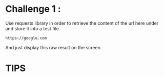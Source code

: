 # Challenge 1 :

Use requests library in order to retrieve the content of the url here under and store it into a test file.

	https://google.com

And just display this raw result on the screen.

# TIPS

